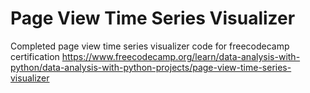 # Page View Time Series Visualizer

Completed page view time series visualizer code for freecodecamp certification https://www.freecodecamp.org/learn/data-analysis-with-python/data-analysis-with-python-projects/page-view-time-series-visualizer
